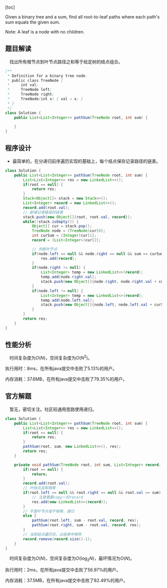 [toc]

Given a binary tree and a sum, find all root-to-leaf paths where each path's sum equals the given sum.

Note: A leaf is a node with no children.



## 题目解读

&emsp;找出所有根节点到叶节点路径之和等于给定树的结点组合。

```java
/**
 * Definition for a binary tree node.
 * public class TreeNode {
 *     int val;
 *     TreeNode left;
 *     TreeNode right;
 *     TreeNode(int x) { val = x; }
 * }
 */
class Solution {
    public List<List<Integer>> pathSum(TreeNode root, int sum) {
        
    }
}
```

## 程序设计

* 最简单的，在分递归前序遍历实现的基础上，每个结点保存记录路径的链表。

```java
class Solution {
    public List<List<Integer>> pathSum(TreeNode root, int sum) {
        List<List<Integer>> res = new LinkedList<>();
        if(root == null) {
            return res;
        }
        Stack<Object[]> stack = new Stack<>();
        List<Integer> record = new LinkedList<>();
        record.add(root.val);
        // 新增记录路径的链表
        stack.push(new Object[]{root, root.val, record});
        while(!stack.isEmpty()) {
            Object[] cur = stack.pop();
            TreeNode node = (TreeNode)cur[0];
            int curSum = (Integer)cur[1];
            record = (List<Integer>)cur[2];

            // 判断叶节点
            if(node.left == null && node.right == null && sum == curSum) {
                res.add(record);
            }
            if(node.right != null) {
                List<Integer> temp = new LinkedList<>(record);
                temp.add(node.right.val);
                stack.push(new Object[]{node.right, node.right.val + curSum, temp});
            }
            if(node.left != null) {
                List<Integer> temp = new LinkedList<>(record);
                temp.add(node.left.val);
                stack.push(new Object[]{node.left, node.left.val + curSum, temp});
            }
        }
        return res;
    }
}
```

## 性能分析

&emsp;时间复杂度为$O(N)$，空间复杂度为$O(N^2)$。

执行用时：8ms，在所有java提交中击败了5.13%的用户。

内存消耗：37.6MB，在所有java提交中击败了79.35%的用户。

## 官方解题

&emsp;暂无，密切关注。社区较通用思路使用递归。

```java
class Solution {
    public List<List<Integer>> pathSum(TreeNode root, int sum) {
        List<List<Integer>> res = new LinkedList<>();
        if(root == null) {
            return res;
        }
        pathSum(root, sum, new LinkedList<>(), res);
        return res;
    }

    private void pathSum(TreeNode root, int sum, List<Integer> record, List<List<Integer>> res) {
        if(root == null) {
            return;
        }
        record.add(root.val);
        // 叶结点且和相等
        if(root.left == null && root.right == null && root.val == sum) {
            // 注意需要copy一份record
            res.add(new LinkedList<>(record));
        } 
        // 不是叶节点或不相等，递归
        else {
            pathSum(root.left, sum - root.val, record, res);
            pathSum(root.right, sum - root.val, record, res);
        }
        // 当前结点遍历完，从链表中移除
        record.remove(record.size()-1);
    }
}
```

&emsp;时间复杂度为$O(N)$，空间复杂度为$O(\log_2N)$，最坏情况为$O(N)$。

执行用时：2ms，在所有java提交中击败了56.97%的用户。

内存消耗：37.5MB，在所有java提交中击败了82.49%的用户。